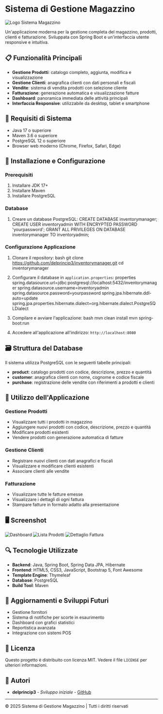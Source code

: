 # Sistema di Gestione Magazzino

![Logo Sistema Magazzino](https://via.placeholder.com/150x50?text=SGM)

Un'applicazione moderna per la gestione completa del magazzino, prodotti, clienti e fatturazione. Sviluppata con Spring Boot e un'interfaccia utente responsive e intuitiva.

## 📋 Funzionalità Principali

- **Gestione Prodotti**: catalogo completo, aggiunta, modifica e visualizzazione
- **Gestione Clienti**: anagrafica clienti con dati personali e fiscali
- **Vendite**: sistema di vendita prodotti con selezione cliente
- **Fatturazione**: generazione automatica e visualizzazione fatture
- **Dashboard**: panoramica immediata delle attività principali
- **Interfaccia Responsive**: utilizzabile da desktop, tablet e smartphone

## 🔧 Requisiti di Sistema

- Java 17 o superiore
- Maven 3.6 o superiore
- PostgreSQL 12 o superiore
- Browser web moderno (Chrome, Firefox, Safari, Edge)

## 🚀 Installazione e Configurazione

### Prerequisiti
1. Installare JDK 17+
2. Installare Maven
3. Installare PostgreSQL

### Database
1. Creare un database PostgreSQL:
CREATE DATABASE inventorymanager;
CREATE USER inventoryadmin WITH ENCRYPTED PASSWORD 'yourpassword';
GRANT ALL PRIVILEGES ON DATABASE inventorymanager TO inventoryadmin;



### Configurazione Applicazione
1. Clonare il repository:
bash
git clone https://github.com/delprincip3/inventorymanager.git
cd inventorymanager


2. Configurare il database in `application.properties`:
properties
spring.datasource.url=jdbc:postgresql://localhost:5432/inventorymanager
spring.datasource.username=inventoryadmin
spring.datasource.password=yourpassword
spring.jpa.hibernate.ddl-auto=update
spring.jpa.properties.hibernate.dialect=org.hibernate.dialect.PostgreSQLDialect


3. Compilare e avviare l'applicazione:
bash
mvn clean install
mvn spring-boot:run


4. Accedere all'applicazione all'indirizzo: `http://localhost:8080`

## 🗃️ Struttura del Database

Il sistema utilizza PostgreSQL con le seguenti tabelle principali:

- **product**: catalogo prodotti con codice, descrizione, prezzo e quantità
- **customer**: anagrafica clienti con nome, cognome e codice fiscale
- **purchase**: registrazione delle vendite con riferimenti a prodotti e clienti

## 📱 Utilizzo dell'Applicazione

### Gestione Prodotti
- Visualizzare tutti i prodotti in magazzino
- Aggiungere nuovi prodotti con codice, descrizione, prezzo e quantità
- Modificare prodotti esistenti
- Vendere prodotti con generazione automatica di fatture

### Gestione Clienti
- Registrare nuovi clienti con dati anagrafici e fiscali
- Visualizzare e modificare clienti esistenti
- Associare clienti alle vendite

### Fatturazione
- Visualizzare tutte le fatture emesse
- Visualizzare i dettagli di ogni fattura
- Stampare fatture in formato adatto alla presentazione

## 🖥️ Screenshot

![Dashboard](https://via.placeholder.com/800x400?text=Dashboard)
![Lista Prodotti](https://via.placeholder.com/800x400?text=Lista+Prodotti)
![Dettaglio Fattura](https://via.placeholder.com/800x400?text=Dettaglio+Fattura)

## 🔍 Tecnologie Utilizzate

- **Backend**: Java, Spring Boot, Spring Data JPA, Hibernate
- **Frontend**: HTML5, CSS3, JavaScript, Bootstrap 5, Font Awesome
- **Template Engine**: Thymeleaf
- **Database**: PostgreSQL
- **Build Tool**: Maven

## 🔄 Aggiornamenti e Sviluppi Futuri

- Gestione fornitori
- Sistema di notifiche per scorte in esaurimento
- Dashboard con grafici statistici
- Reportistica avanzata
- Integrazione con sistemi POS

## 📜 Licenza

Questo progetto è distribuito con licenza MIT. Vedere il file `LICENSE` per ulteriori informazioni.

## 👥 Autori

- **delprincip3** - *Sviluppo iniziale* - [GitHub](https://github.com/delprincip3)

---

© 2025 Sistema di Gestione Magazzino | Tutti i diritti riservati